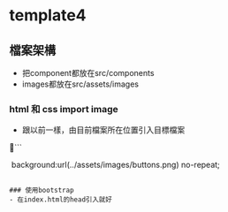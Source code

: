 # template4

## 檔案架構
- 把component都放在src/components
- images都放在src/assets/images

### html 和 css import image
- 跟以前一樣，由目前檔案所在位置引入目標檔案

```

<img src="../assets/images/living-room.jpg" alt="">
background:url(../assets/images/buttons.png) no-repeat;

```

### 使用bootstrap
- 在index.html的head引入就好
